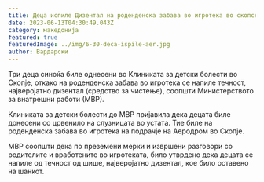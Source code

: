 ```yaml
---
title: Деца испиле Дизентал на роденденска забава во игротека во скопски Аеродром
date: 2023-06-13T04:30:49.043Z
category: македонија
featured: true
featuredImage: ../img/6-30-deca-ispile-aer.jpg
author: Вардарски
---
```

<!--StartFragment-->

Три деца синоќа биле однесени во Клиниката за детски болести во Скопје, откако на роденденска забава во игротека се напиле течност, најверојатно дизентал (средство за чистење), соопшти Министерството за внатрешни работи (МВР).

Клиниката за детски болести до МВР пријавила дека децата биле донесени со црвенило на слузницата во устата. Тие биле на роденденска забава во игротека на подрачје на Аеродром во Скопје.

МВР соопшти дека по преземени мерки и извршени разговори со родителите и вработените во игротеката, било утврдено дека децата се напиле од течност од шише, најверојатно дизентал, кое било оставено на шанкот.

<!--EndFragment-->
